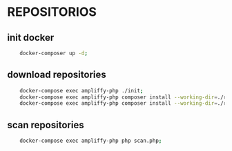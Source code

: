 # REPOSITORIOS

## init docker
```bash
	docker-composer up -d;
```

## download repositories
```bash
	docker-compose exec ampliffy-php ./init;
	docker-compose exec ampliffy-php composer install --working-dir=./repositorios/project1;
	docker-compose exec ampliffy-php composer install --working-dir=./repositorios/project2;
```

## scan repositories
```bash
	docker-compose exec ampliffy-php php scan.php;
```
